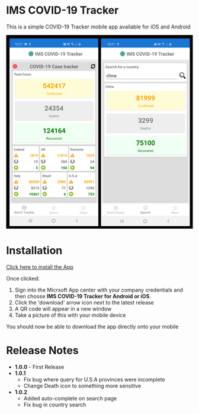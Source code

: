 # IMS COVID-19 Tracker
This is a simple COVID-19 Tracker mobile app available for iOS and Android

![App Images](Assets/app.jpg)

# Installation

[Click here to install the App](https://appcenter.ms/orgs/imsmaxims/applications)

Once clicked:

  1. Sign into the Micrsoft App center with your company credentials and then choose **IMS COVID-19 Tracker for Android or iOS**.
  2. Click the 'download' arrow icon next to the latest release
  3. A QR code will appear in a new window
  4. Take a picture of this with your mobile device

You should now be able to download the app directly onto your mobile

# Release Notes
  - **1.0.0** - First Release
  - **1.0.1** 
    - Fix bug where query for U.S.A provinces were incomplete
    - Change Death icon to something more sensitive
  - **1.0.2** 
    - Added auto-complete on search page
    - Fix bug in country search
